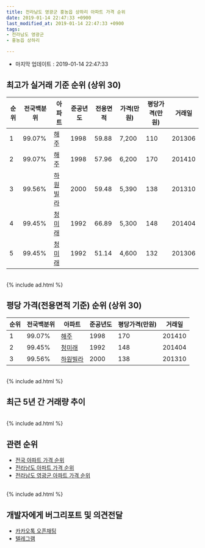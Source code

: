 ```yaml
---
title: 전라남도 영광군 홍농읍 상하리 아파트 가격 순위
date: 2019-01-14 22:47:33 +0900
last_modified_at: 2019-01-14 22:47:33 +0900
tags:
- 전라남도 영광군
- 홍농읍 상하리

---
```


* 마지막 업데이트 : 2019-01-14 22:47:33

## 최고가 실거래 기준 순위 (상위 30)


|순위|전국백분위|아파트|준공년도|전용면적|가격(만원)|평당가격(만원)|거래일|
|---|---|---|---|---|---|---|---|
|1|99.07%|[해주](https://search.naver.com/search.naver?query=%EC%A0%84%EB%9D%BC%EB%82%A8%EB%8F%84+%EC%98%81%EA%B4%91%EA%B5%B0+%ED%99%8D%EB%86%8D%EC%9D%8D+%EC%83%81%ED%95%98%EB%A6%AC+%ED%95%B4%EC%A3%BC)|1998|59.88|7,200|110|201306|
|2|99.07%|[해주](https://search.naver.com/search.naver?query=%EC%A0%84%EB%9D%BC%EB%82%A8%EB%8F%84+%EC%98%81%EA%B4%91%EA%B5%B0+%ED%99%8D%EB%86%8D%EC%9D%8D+%EC%83%81%ED%95%98%EB%A6%AC+%ED%95%B4%EC%A3%BC)|1998|57.96|6,200|170|201410|
|3|99.56%|[하원빌라](https://search.naver.com/search.naver?query=%EC%A0%84%EB%9D%BC%EB%82%A8%EB%8F%84+%EC%98%81%EA%B4%91%EA%B5%B0+%ED%99%8D%EB%86%8D%EC%9D%8D+%EC%83%81%ED%95%98%EB%A6%AC+%ED%95%98%EC%9B%90%EB%B9%8C%EB%9D%BC)|2000|59.48|5,390|138|201310|
|4|99.45%|[청미래](https://search.naver.com/search.naver?query=%EC%A0%84%EB%9D%BC%EB%82%A8%EB%8F%84+%EC%98%81%EA%B4%91%EA%B5%B0+%ED%99%8D%EB%86%8D%EC%9D%8D+%EC%83%81%ED%95%98%EB%A6%AC+%EC%B2%AD%EB%AF%B8%EB%9E%98)|1992|66.89|5,300|148|201404|
|5|99.45%|[청미래](https://search.naver.com/search.naver?query=%EC%A0%84%EB%9D%BC%EB%82%A8%EB%8F%84+%EC%98%81%EA%B4%91%EA%B5%B0+%ED%99%8D%EB%86%8D%EC%9D%8D+%EC%83%81%ED%95%98%EB%A6%AC+%EC%B2%AD%EB%AF%B8%EB%9E%98)|1992|51.14|4,600|132|201306|


<br>
{% include ad.html %}
<br>

## 평당 가격(전용면적 기준) 순위 (상위 30)


|순위|전국백분위|아파트|준공년도|평당가격(만원)|거래일|
|---|---|---|---|---|---|
|1|99.07%|[해주](https://search.naver.com/search.naver?query=%EC%A0%84%EB%9D%BC%EB%82%A8%EB%8F%84+%EC%98%81%EA%B4%91%EA%B5%B0+%ED%99%8D%EB%86%8D%EC%9D%8D+%EC%83%81%ED%95%98%EB%A6%AC+%ED%95%B4%EC%A3%BC)|1998|170|201410|
|2|99.45%|[청미래](https://search.naver.com/search.naver?query=%EC%A0%84%EB%9D%BC%EB%82%A8%EB%8F%84+%EC%98%81%EA%B4%91%EA%B5%B0+%ED%99%8D%EB%86%8D%EC%9D%8D+%EC%83%81%ED%95%98%EB%A6%AC+%EC%B2%AD%EB%AF%B8%EB%9E%98)|1992|148|201404|
|3|99.56%|[하원빌라](https://search.naver.com/search.naver?query=%EC%A0%84%EB%9D%BC%EB%82%A8%EB%8F%84+%EC%98%81%EA%B4%91%EA%B5%B0+%ED%99%8D%EB%86%8D%EC%9D%8D+%EC%83%81%ED%95%98%EB%A6%AC+%ED%95%98%EC%9B%90%EB%B9%8C%EB%9D%BC)|2000|138|201310|


<br>
{% include ad.html %}
<br>

## 최근 5년 간 거래량 추이


<div style="width:100%;">
    <canvas id="deal_progress" height="250"></canvas>
</div>

<script>
new Chart(document.getElementById("deal_progress"), {
    type: 'line',
    data: {
        labels: ['201401','201402','201403','201404','201405','201406','201407','201408','201409','201410','201411','201412','201501','201502','201503','201504','201505','201506','201507','201508','201509','201510','201511','201512','201601','201602','201603','201604','201605','201606','201607','201608','201609','201610','201611','201612','201701','201702','201703','201704','201705','201706','201707','201708','201709','201710','201711','201712','201801','201802','201803','201804','201805','201806','201807','201808','201809','201810','201811','201812','201901'],
        datasets: [{
            label: '실거래 수',
            pointRadius: 1,
            data: [2, 4, 5, 8, 1, 1, 5, 6, 8, 6, 3, 6, 2, 2, 4, 3, 0, 2, 2, 0, 1, 4, 3, 0, 2, 2, 0, 1, 3, 1, 2, 4, 4, 3, 2, 2, 1, 1, 4, 0, 0, 1, 4, 0, 1, 1, 0, 1, 0, 1, 3, 2, 3, 7, 5, 2, 3, 2, 1, 0, 0],
            borderColor: "rgba(255, 201, 14, 1)",
            backgroundColor: "rgba(255, 201, 14, 0.5)",
            fill: true,
        }]
    },
    options: {
        responsive: true,
        title: {
            display: true,
            text: '5년간 거래량 추이'
        },
        tooltips: {
            mode: 'index',
            intersect: false,
        },
        hover: {
            mode: 'nearest',
            intersect: true
        },
        scales: {
            xAxes: [{
                display: true,
                scaleLabel: {
                    display: true,
                    labelString: '년/월'
                }
            }],
            yAxes: [{
                display: true,
                ticks: {
                    suggestedMin: 0,
                },
                scaleLabel: {
                    display: true,
                    labelString: '실거래 수'
                }
            }]
        }
    }
});

</script>


<br>
{% include ad.html %}
<br>

## 관련 순위

- [전국 아파트 가격 순위](https://inasie.github.io/apt-ranking/전국)
- [전라남도 아파트 가격 순위](https://inasie.github.io/apt-ranking/전라남도)
- [전라남도 영광군 아파트 가격 순위](https://inasie.github.io/apt-ranking/전라남도-영광군)


<br>
{% include ad.html %}
<br>

## 개발자에게 버그리포트 및 의견전달

- [카카오톡 오픈채팅](https://open.kakao.com/o/gLJUAP4)
- [텔레그램](https://t.me/inasie)

